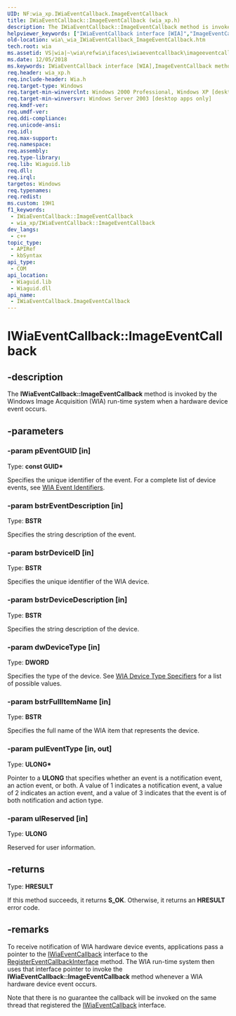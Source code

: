 ```yaml
---
UID: NF:wia_xp.IWiaEventCallback.ImageEventCallback
title: IWiaEventCallback::ImageEventCallback (wia_xp.h)
description: The IWiaEventCallback::ImageEventCallback method is invoked by the Windows Image Acquisition (WIA) run-time system when a hardware device event occurs.
helpviewer_keywords: ["IWiaEventCallback interface [WIA]","ImageEventCallback method","IWiaEventCallback.ImageEventCallback","IWiaEventCallback::ImageEventCallback","ImageEventCallback","ImageEventCallback method [WIA]","ImageEventCallback method [WIA]","IWiaEventCallback interface","_wia_IWiaEventCallback_ImageEventCallback","wia._wia_IWiaEventCallback_ImageEventCallback","wia_xp/IWiaEventCallback::ImageEventCallback"]
old-location: wia\_wia_IWiaEventCallback_ImageEventCallback.htm
tech.root: wia
ms.assetid: VS|wia|~\wia\refwia\ifaces\iwiaeventcallback\imageeventcallback.htm
ms.date: 12/05/2018
ms.keywords: IWiaEventCallback interface [WIA],ImageEventCallback method, IWiaEventCallback.ImageEventCallback, IWiaEventCallback::ImageEventCallback, ImageEventCallback, ImageEventCallback method [WIA], ImageEventCallback method [WIA],IWiaEventCallback interface, _wia_IWiaEventCallback_ImageEventCallback, wia._wia_IWiaEventCallback_ImageEventCallback, wia_xp/IWiaEventCallback::ImageEventCallback
req.header: wia_xp.h
req.include-header: Wia.h
req.target-type: Windows
req.target-min-winverclnt: Windows 2000 Professional, Windows XP [desktop apps only]
req.target-min-winversvr: Windows Server 2003 [desktop apps only]
req.kmdf-ver: 
req.umdf-ver: 
req.ddi-compliance: 
req.unicode-ansi: 
req.idl: 
req.max-support: 
req.namespace: 
req.assembly: 
req.type-library: 
req.lib: Wiaguid.lib
req.dll: 
req.irql: 
targetos: Windows
req.typenames: 
req.redist: 
ms.custom: 19H1
f1_keywords:
 - IWiaEventCallback::ImageEventCallback
 - wia_xp/IWiaEventCallback::ImageEventCallback
dev_langs:
 - c++
topic_type:
 - APIRef
 - kbSyntax
api_type:
 - COM
api_location:
 - Wiaguid.lib
 - Wiaguid.dll
api_name:
 - IWiaEventCallback.ImageEventCallback
---
```


# IWiaEventCallback::ImageEventCallback


## -description

The <b>IWiaEventCallback::ImageEventCallback</b> method is invoked by the Windows Image Acquisition (WIA) run-time system when a hardware device event occurs.

## -parameters

### -param pEventGUID [in]

Type: <b>const GUID*</b>

Specifies the unique identifier of the event. For a complete list of device events, see <a href="https://docs.microsoft.com/windows/desktop/wia/-wia-wia-event-identifiers">WIA Event Identifiers</a>.

### -param bstrEventDescription [in]

Type: <b>BSTR</b>

Specifies the string description of the event.

### -param bstrDeviceID [in]

Type: <b>BSTR</b>

Specifies the unique identifier of the WIA device.

### -param bstrDeviceDescription [in]

Type: <b>BSTR</b>

Specifies the string description of the device.

### -param dwDeviceType [in]

Type: <b>DWORD</b>

Specifies the type of the device. See <a href="https://docs.microsoft.com/windows/desktop/wia/-wia-wia-device-type-specifiers">WIA Device Type Specifiers</a> for a list of possible values.

### -param bstrFullItemName [in]

Type: <b>BSTR</b>

Specifies the full name of the WIA item that represents the device.

### -param pulEventType [in, out]

Type: <b>ULONG*</b>

Pointer to a <b>ULONG</b> that specifies whether an event is a notification event, an action event, or both. A value of 1 indicates a notification event, a value of 2 indicates an action event, and a value of 3 indicates that the event is of both notification and action type.

### -param ulReserved [in]

Type: <b>ULONG</b>

Reserved for user information.

## -returns

Type: <b>HRESULT</b>

If this method succeeds, it returns <b xmlns:loc="http://microsoft.com/wdcml/l10n">S_OK</b>. Otherwise, it returns an <b xmlns:loc="http://microsoft.com/wdcml/l10n">HRESULT</b> error code.

## -remarks

To receive notification of WIA hardware device events, applications pass a pointer to the <a href="https://docs.microsoft.com/windows/desktop/api/wia_xp/nn-wia_xp-iwiaeventcallback">IWiaEventCallback</a> interface to the <a href="https://docs.microsoft.com/windows/desktop/api/wia_xp/nf-wia_xp-iwiadevmgr-registereventcallbackinterface">RegisterEventCallbackInterface</a> method. The WIA run-time system then uses that interface pointer to invoke the <b>IWiaEventCallback::ImageEventCallback</b> method whenever a WIA hardware device event occurs.

Note that there is no guarantee the callback will be invoked on the same thread that registered the <a href="https://docs.microsoft.com/windows/desktop/api/wia_xp/nn-wia_xp-iwiaeventcallback">IWiaEventCallback</a> interface.

